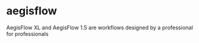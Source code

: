 # aegisflow
AegisFlow XL and AegisFlow 1.5 are workflows designed by a professional for professionals
